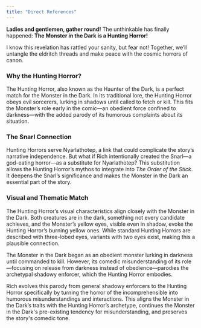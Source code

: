 ```yaml
---
title: "Direct References"
---
```

**Ladies and gentlemen, gather round!** The unthinkable has finally happened: **The Monster in the Dark is a Hunting Horror!**

I know this revelation has rattled your sanity, but fear not! Together, we’ll untangle the eldritch threads and make peace with the cosmic horrors of canon.

### Why the Hunting Horror?

The Hunting Horror, also known as the Haunter of the Dark, is a perfect match for the Monster in the Dark. In its traditional lore, the Hunting Horror obeys evil sorcerers, lurking in shadows until called to fetch or kill. This fits the Monster’s role early in the comic—an obedient force confined to darkness—with the added parody of its humorous complaints about its situation.

### The Snarl Connection

Hunting Horrors serve Nyarlathotep, a link that could complicate the story’s narrative independence. But what if Rich intentionally created the Snarl—a god-eating horror—as a substitute for Nyarlathotep? This  substitution allows the Hunting Horror’s mythos to integrate  into *The Order of the Stick*. It deepens the Snarl’s significance and makes the Monster in the Dark an essential part of the story.

### Visual and Thematic Match

The Hunting Horror’s visual characteristics align closely with the Monster in the Dark. Both creatures are in the dark, something not every candidate achieves, and the Monster’s yellow eyes, visible even in shadow, evoke the Hunting Horror’s burning yellow ones. While standard Hunting Horrors are described with three-lobed eyes, variants with two eyes exist, making this a plausible connection.

The Monster in the Dark began as an obedient monster lurking in darkness until commanded to kill. However, its comedic misunderstanding of its role—focusing on release from darkness instead of obedience—parodies the archetypal shadowy enforcer, which the Hunting Horror embodies.

Rich evolves this parody from general shadowy enforcers to the Hunting Horror specifically by turning the horror of the incomprehensible into humorous misunderstandings and interactions. This aligns the Monster in the Dark’s traits with the Hunting Horror’s archetype, continues the Monster in the Dark's pre-existing tendency for misunderstanding, and preserves the story's comedic tone.

